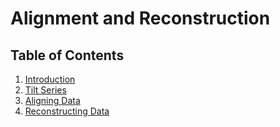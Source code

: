 # Alignment and Reconstruction

## Table of Contents
1. [Introduction](#introduction)
2. [Tilt Series](#tileseries)
3. [Aligning Data](#aligningdata)
4. [Reconstructing Data](#reconstructingdata)